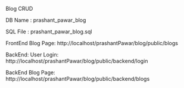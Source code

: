 Blog CRUD

DB Name : prashant_pawar_blog

SQL File : prashant_pawar_blog.sql

FrontEnd Blog Page: http://localhost/prashantPawar/blog/public/blogs

BackEnd:
User Login: http://localhost/prashantPawar/blog/public/backend/login

BackEnd Blog Page: http://localhost/prashantPawar/blog/public/backend/blogs

